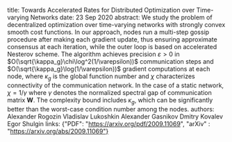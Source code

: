 title: Towards Accelerated Rates for Distributed Optimization over Time-varying Networks
date: 23 Sep 2020
abstract: We study the problem of decentralized optimization over time-varying networks with strongly convex smooth cost functions. In our approach, nodes run a multi-step gossip procedure after making each gradient update, thus ensuring approximate consensus at each iteration, while the outer loop is based on accelerated Nesterov scheme. The algorithm achieves precision $\varepsilon > 0$ in $O(\sqrt{\kappa_g}\chi\log^2(1/\varepsilon))$ communication steps and $O(\sqrt{\kappa_g}\log(1/\varepsilon))$ gradient computations at each node, where $\kappa_g$ is the global function number and $\chi$ characterizes connectivity of the communication network. In the case of a static network, $\chi = 1/\gamma$ where $\gamma$ denotes the normalized spectral gap of communication matrix $\mathbf{W}$. The complexity bound includes $\kappa_g$, which can be significantly better than the worst-case condition number among the nodes.
authors:    Alexander Rogozin
        Vladislav Lukoshkin
        Alexander Gasnikov
        Dmitry Kovalev
        Egor Shulgin
links: {"PDF": "https://arxiv.org/pdf/2009.11069", "arXiv" : "https://arxiv.org/abs/2009.11069"}